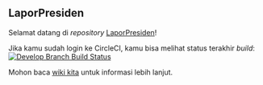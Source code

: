 LaporPresiden
-----------------------------

Selamat datang di _repository_ [LaporPresiden][LP]!

Jika kamu sudah login ke CircleCI, kamu bisa melihat status terakhir _build_:
[![Develop Branch Build Status](https://circleci.com/gh/ainunnajib/LaporPresiden/tree/develop.svg?style=shield&circle-token=f9133244b48ebe89e307e277b47cd52370790c9d)](https://circleci.com/gh/ainunnajib/LaporPresiden/tree/develop)

Mohon baca [wiki kita][wiki] untuk informasi lebih lanjut.

[LP]: http://laporpresiden.org/
[wiki]: https://github.com/ainunnajib/LaporPresiden/wiki
